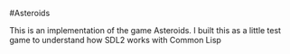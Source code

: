 #Asteroids

This is an implementation of the game Asteroids. I built this as a little test game to understand how SDL2 works with Common Lisp
